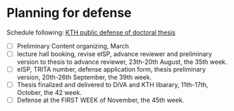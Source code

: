 # Planning for defense

Schedule following: [KTH public defense of doctoral thesis](https://intra.kth.se/en/eecs/forskarutbildning/public-defence-of-doctoral-thesis-1.813458)

-[ ] Preliminary Content organizing, March
-[ ] lecture hall booking, revise eISP, advance reviewer and preliminary version to thesis to advance reviewer, 23th-20th August, the 35th week.
-[ ] eISP, TRITA number, defense application form, thesis preliminary version, 20th-26th September, the 39th week.
-[ ] Thesis finalized and delivered to DiVA and KTH libarary, 11th-17th, October, the 42 week.
-[ ] Defense at the FIRST WEEK of November, the 45th week.
